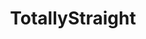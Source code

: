 ---
title: TotallyStraight
crosslinks:
- livven
- gaypornhunters
- MensHighJinx
- MassiveCock
- funhaus
- NSFW_GAY
- GuysInHighSocks
- menslegs
- gaystoriesgonewild
- GayGifs
- gaycruising
- BurningMan
- Str8GuysFromBehind
- Precum
- catfish
- FMN
- lolgrindr
- GuysFromBehind
- jacking
- HelixStudios
---